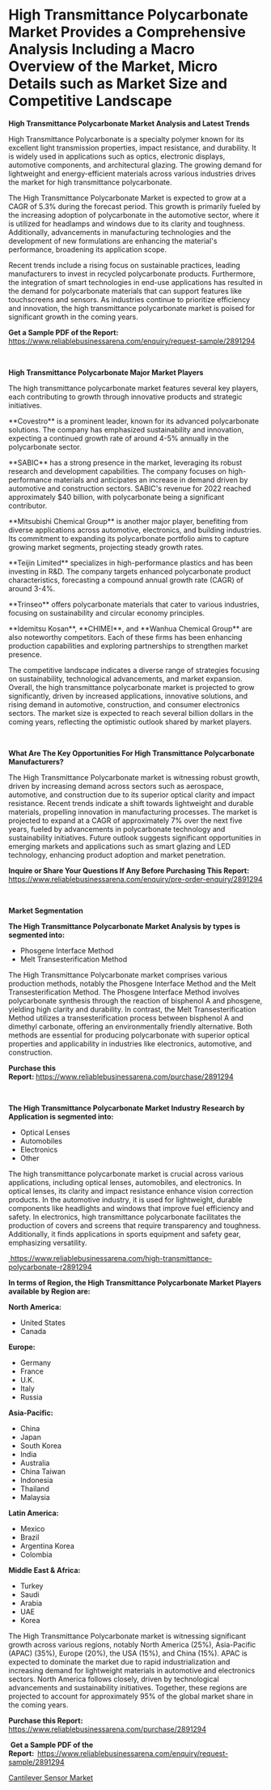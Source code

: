 <p><h1>High Transmittance Polycarbonate Market Provides a Comprehensive Analysis Including a Macro Overview of the Market, Micro Details such as Market Size and Competitive Landscape</h1></p><p><strong>High Transmittance Polycarbonate Market Analysis and Latest Trends</strong></p>
<p><p>High Transmittance Polycarbonate is a specialty polymer known for its excellent light transmission properties, impact resistance, and durability. It is widely used in applications such as optics, electronic displays, automotive components, and architectural glazing. The growing demand for lightweight and energy-efficient materials across various industries drives the market for high transmittance polycarbonate.</p><p>The High Transmittance Polycarbonate Market is expected to grow at a CAGR of 5.3% during the forecast period. This growth is primarily fueled by the increasing adoption of polycarbonate in the automotive sector, where it is utilized for headlamps and windows due to its clarity and toughness. Additionally, advancements in manufacturing technologies and the development of new formulations are enhancing the material's performance, broadening its application scope.</p><p>Recent trends include a rising focus on sustainable practices, leading manufacturers to invest in recycled polycarbonate products. Furthermore, the integration of smart technologies in end-use applications has resulted in the demand for polycarbonate materials that can support features like touchscreens and sensors. As industries continue to prioritize efficiency and innovation, the high transmittance polycarbonate market is poised for significant growth in the coming years.</p></p>
<p><strong>Get a Sample PDF of the Report:&nbsp;</strong> <a href="https://www.reliablebusinessarena.com/enquiry/request-sample/2891294?utm_campaign=2182&utm_medium=2&utm_source=Github&utm_content=ia&utm_term=14032025&utm_id=high-transmittance-polycarbonate">https://www.reliablebusinessarena.com/enquiry/request-sample/2891294</a></p>
<p>&nbsp;</p>
<p><strong>High Transmittance Polycarbonate Major Market Players</strong></p>
<p><p>The high transmittance polycarbonate market features several key players, each contributing to growth through innovative products and strategic initiatives. </p><p>**Covestro** is a prominent leader, known for its advanced polycarbonate solutions. The company has emphasized sustainability and innovation, expecting a continued growth rate of around 4-5% annually in the polycarbonate sector. </p><p>**SABIC** has a strong presence in the market, leveraging its robust research and development capabilities. The company focuses on high-performance materials and anticipates an increase in demand driven by automotive and construction sectors. SABIC's revenue for 2022 reached approximately $40 billion, with polycarbonate being a significant contributor.</p><p>**Mitsubishi Chemical Group** is another major player, benefiting from diverse applications across automotive, electronics, and building industries. Its commitment to expanding its polycarbonate portfolio aims to capture growing market segments, projecting steady growth rates.</p><p>**Teijin Limited** specializes in high-performance plastics and has been investing in R&D. The company targets enhanced polycarbonate product characteristics, forecasting a compound annual growth rate (CAGR) of around 3-4%.</p><p>**Trinseo** offers polycarbonate materials that cater to various industries, focusing on sustainability and circular economy principles. </p><p>**Idemitsu Kosan**, **CHIMEI**, and **Wanhua Chemical Group** are also noteworthy competitors. Each of these firms has been enhancing production capabilities and exploring partnerships to strengthen market presence. </p><p>The competitive landscape indicates a diverse range of strategies focusing on sustainability, technological advancements, and market expansion. Overall, the high transmittance polycarbonate market is projected to grow significantly, driven by increased applications, innovative solutions, and rising demand in automotive, construction, and consumer electronics sectors. The market size is expected to reach several billion dollars in the coming years, reflecting the optimistic outlook shared by market players.</p></p>
<p>&nbsp;</p>
<p><strong>What Are The Key Opportunities For High Transmittance Polycarbonate Manufacturers?</strong></p>
<p><p>The High Transmittance Polycarbonate market is witnessing robust growth, driven by increasing demand across sectors such as aerospace, automotive, and construction due to its superior optical clarity and impact resistance. Recent trends indicate a shift towards lightweight and durable materials, propelling innovation in manufacturing processes. The market is projected to expand at a CAGR of approximately 7% over the next five years, fueled by advancements in polycarbonate technology and sustainability initiatives. Future outlook suggests significant opportunities in emerging markets and applications such as smart glazing and LED technology, enhancing product adoption and market penetration.</p></p>
<p><strong>Inquire or Share Your Questions If Any Before Purchasing This Report:</strong> <a href="https://www.reliablebusinessarena.com/enquiry/pre-order-enquiry/2891294?utm_campaign=2182&utm_medium=2&utm_source=Github&utm_content=ia&utm_term=14032025&utm_id=high-transmittance-polycarbonate">https://www.reliablebusinessarena.com/enquiry/pre-order-enquiry/2891294</a></p>
<p>&nbsp;</p>
<p><strong>Market Segmentation</strong></p>
<p><strong>The High Transmittance Polycarbonate Market Analysis by types is segmented into:</strong></p>
<p><ul><li>Phosgene Interface Method</li><li>Melt Transesterification Method</li></ul></p>
<p><p>The High Transmittance Polycarbonate market comprises various production methods, notably the Phosgene Interface Method and the Melt Transesterification Method. The Phosgene Interface Method involves polycarbonate synthesis through the reaction of bisphenol A and phosgene, yielding high clarity and durability. In contrast, the Melt Transesterification Method utilizes a transesterification process between bisphenol A and dimethyl carbonate, offering an environmentally friendly alternative. Both methods are essential for producing polycarbonate with superior optical properties and applicability in industries like electronics, automotive, and construction.</p></p>
<p><strong>Purchase this Report:&nbsp;</strong><a href="https://www.reliablebusinessarena.com/purchase/2891294?utm_campaign=2182&utm_medium=2&utm_source=Github&utm_content=ia&utm_term=14032025&utm_id=high-transmittance-polycarbonate">https://www.reliablebusinessarena.com/purchase/2891294</a></p>
<p>&nbsp;</p>
<p><strong>The High Transmittance Polycarbonate Market Industry Research by Application is segmented into:</strong></p>
<p><ul><li>Optical Lenses</li><li>Automobiles</li><li>Electronics</li><li>Other</li></ul></p>
<p><p>The high transmittance polycarbonate market is crucial across various applications, including optical lenses, automobiles, and electronics. In optical lenses, its clarity and impact resistance enhance vision correction products. In the automotive industry, it is used for lightweight, durable components like headlights and windows that improve fuel efficiency and safety. In electronics, high transmittance polycarbonate facilitates the production of covers and screens that require transparency and toughness. Additionally, it finds applications in sports equipment and safety gear, emphasizing versatility.</p></p>
<p><a href="https://www.reliablebusinessarena.com/high-transmittance-polycarbonate-r2891294?utm_campaign=2182&utm_medium=2&utm_source=Github&utm_content=ia&utm_term=14032025&utm_id=high-transmittance-polycarbonate">&nbsp;https://www.reliablebusinessarena.com/high-transmittance-polycarbonate-r2891294</a></p>
<p><strong>In terms of Region, the High Transmittance Polycarbonate Market Players available by Region are:</strong></p>
<p>
    <p> <strong> North America: </strong>
        <ul>
            <li>United States</li>
            <li>Canada</li>
        </ul>
        </p> 
    <p> <strong> Europe: </strong>
        <ul>
            <li>Germany</li>
            <li>France</li>
            <li>U.K.</li>
            <li>Italy</li>
            <li>Russia</li>
        </ul>
        </p> 
    <p> <strong> Asia-Pacific: </strong>
        <ul>
            <li>China</li>
            <li>Japan</li>
            <li>South Korea</li>
            <li>India</li>
            <li>Australia</li>
            <li>China Taiwan</li>
            <li>Indonesia</li>
            <li>Thailand</li>
            <li>Malaysia</li>
        </ul>
        </p> 
    <p> <strong> Latin America: </strong>
        <ul>
            <li>Mexico</li>
            <li>Brazil</li>
            <li>Argentina Korea</li>
            <li>Colombia</li>
        </ul>
        </p> 
    <p> <strong> Middle East & Africa: </strong>
        <ul>
            <li>Turkey</li>
            <li>Saudi</li>
            <li>Arabia</li>
            <li>UAE</li>
            <li>Korea</li>
        </ul>
    </p>
    </p>
<p><p>The High Transmittance Polycarbonate market is witnessing significant growth across various regions, notably North America (25%), Asia-Pacific (APAC) (35%), Europe (20%), the USA (15%), and China (15%). APAC is expected to dominate the market due to rapid industrialization and increasing demand for lightweight materials in automotive and electronics sectors. North America follows closely, driven by technological advancements and sustainability initiatives. Together, these regions are projected to account for approximately 95% of the global market share in the coming years.</p></p>
<p><strong>Purchase this Report: </strong><a href="https://www.reliablebusinessarena.com/purchase/2891294?utm_campaign=2182&utm_medium=2&utm_source=Github&utm_content=ia&utm_term=14032025&utm_id=high-transmittance-polycarbonate">https://www.reliablebusinessarena.com/purchase/2891294</a></p>
<p>&nbsp;<strong>Get a Sample PDF of the Report:&nbsp;&nbsp;</strong><a href="https://www.reliablebusinessarena.com/enquiry/request-sample/2891294?utm_campaign=2182&utm_medium=2&utm_source=Github&utm_content=ia&utm_term=14032025&utm_id=high-transmittance-polycarbonate">https://www.reliablebusinessarena.com/enquiry/request-sample/2891294</a></p>
<p><strong></strong></p>
<p><p><a href="https://github.com/tona7vba/Market-Research-Report-List-1/blob/main/cantilever-sensor-market.md?utm_campaign=2182&utm_medium=2&utm_source=Github&utm_content=ia&utm_term=14032025&utm_id=high-transmittance-polycarbonate">Cantilever Sensor Market</a></p></p>